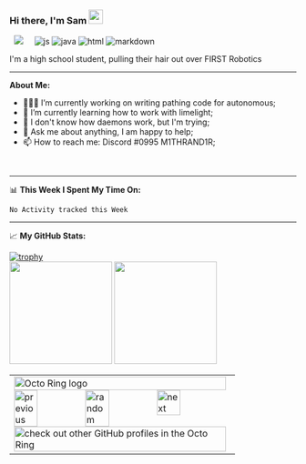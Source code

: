 ### Hi there, I'm Sam <img src="https://media.giphy.com/media/hvRJCLFzcasrR4ia7z/giphy.gif" width="25px">


  &nbsp; ![](https://visitor-badge.glitch.me/badge?page_id=Sam948-byte.Sam948-byte)
  <img alt="" src="https://img.shields.io/badge/OS-Debian%20Linux-red/?logo=debianlinux&color=1793d1">
  <img alt="" src="https://img.shields.io/badge/Uses-Brave-Red/?logo=bravebrowser&color=ff9500">
  <img alt="" src="https://img.shields.io/badge/Listens%20to-Spotify-blue/?logo=spotify&logoColor=warning&color=1DB954">
  <img alt="" src="https://img.shields.io/badge/Editor-VS%20Code-blue/?logo=visualstudiocode&logoColor=blue&color=blue">
  <img src="https://img.shields.io/badge/Knows-JavaScript-blue/?logo=javascript&logoColor=warning&color=yellow" alt="js">
  <img src="https://img.shields.io/badge/Knows-Java-blue/?logo=java&logoColor=warning&color=yellow" alt="java">
  <img src="https://img.shields.io/badge/Knows-HTML-blue/?logo=html5&logoColor=warning&color=orange" alt="html">
  <img src="https://img.shields.io/badge/Knows-MarkDown-FFF?logo=markdown" alt="markdown">


I'm a high school student, pulling their hair out over FIRST Robotics

---

**About Me:**

- 👨🏻‍💻 I’m currently working on writing pathing code for autonomous;
- 🚀 I’m currently learning how to work with limelight;
- 💾 I don't know how daemons work, but I'm trying;
- 💬 Ask me about anything, I am happy to help;
- 📫 How to reach me: Discord #0995 M1THRAND1R;

</br>

---

📊 **This Week I Spent My Time On:**
<!--START_SECTION:waka-->
```text
No Activity tracked this Week
```
<!--END_SECTION:waka-->

---

📈 **My GitHub Stats:**

<p>
  
[![trophy](https://github-profile-trophy.vercel.app/?username=Sam948-byte&theme=darcula&no-bg=true&no-frame=true&column=3&margin-w=15&margin-h=15)](https://github.com/ryo-ma/github-profile-trophy)
  <br>
  <img height="180em" src="https://github-readme-stats.vercel.app/api?username=Sam948-byte&show_icons=true&hide_border=true&&count_private=true&include_all_commits=true&theme=darcula" />
  <img height="180em" src="https://github-readme-stats.vercel.app/api/top-langs/?username=Sam948-byte&show_icons=true&hide_border=true&layout=compact&langs_count=8&theme=darcula"/>

</p>


<table><tbody><tr><td><a href="https://octo-ring.com/"><img src="https://octo-ring.com/static/img/widget/top.png" width="99%" alt="Octo Ring logo" align="top"></a><br><a href="https://octo-ring.com/p/Sam948-byte/prev"><img src="https://octo-ring.com/static/img/widget/prev.png" width="33%" alt="previous" align="top" title="previous profile"></a><a href="https://octo-ring.com/p/Sam948-byte/random"><img src="https://octo-ring.com/static/img/widget/random.png" width="33%" alt="random" align="top" title="random profile"></a><a href="https://octo-ring.com/p/Sam948-byte/next"><img src="https://octo-ring.com/static/img/widget/next.png" width="33%" alt="next" align="top" title="next profile"></a><br><a href="https://octo-ring.com/"><img src="https://octo-ring.com/static/img/widget/bottom.png" width="99%" alt="check out other GitHub profiles in the Octo Ring" align="top"></a></td></tr></tbody></table>
